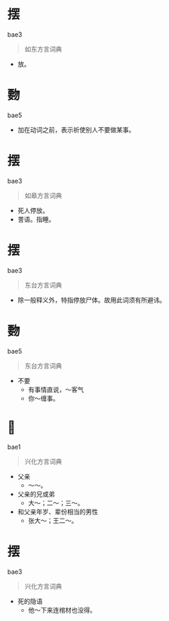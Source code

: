 # 摆
bae3
> 如东方言词典
- 放。

# 覅
bae5
- 加在动词之前，表示祈使别人不要做某事。

# 摆
bae3
> 如皋方言词典
- 死人停放。
- 詈语。指睡。

# 摆
bae3
> 东台方言词典
- 除一般释义外，特指停放尸体。故用此词须有所避讳。

# 覅
bae5
> 东台方言词典
- 不要
  - 有事情直说，～客气
  - 你～缠事。

# 𬥐
bae1
> 兴化方言词典
- 父亲
  - ～～。
- 父亲的兄或弟
  - 大～；二～；三～。
- 和父亲年岁、辈份相当的男性
  - 张大～；王二～。

# 摆
bae3
> 兴化方言词典
- 死的隐语
  - 他～下来连棺材也没得。
